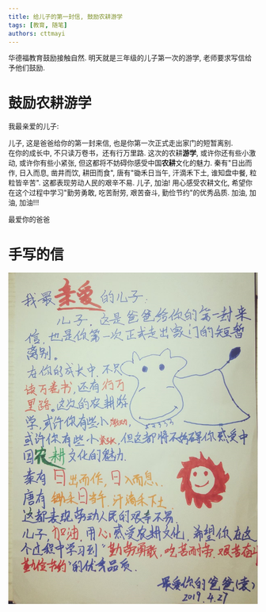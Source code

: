 ```yaml
---
title: 给儿子的第一封信, 鼓励农耕游学
tags: [教育, 随笔]
authors: cttmayi
---
```


华德福教育鼓励接触自然. 明天就是三年级的儿子第一次的游学, 老师要求写信给予他们鼓励.

鼓励农耕游学
=======================
我最亲爱的儿子:

儿子, 这是爸爸给你的第一封来信, 也是你第一次正式走出家门的短暂离别.  
在你的成长中, 不只读万卷书，还有行万里路. 这次的农耕**游学**,  或许你还有些小激动, 或许你有些小紧张, 但这都将不妨碍你感受中国**农耕**文化的魅力. 
秦有"日出而作, 日入而息, 凿井而饮, 耕田而食", 唐有"锄禾日当午, 汗滴禾下土, 谁知盘中餐, 粒粒皆辛苦". 这都表现劳动人民的艰辛不易.
儿子, 加油! 用心感受农耕文化, 希望你在这个过程中学习"勤劳勇敢, 吃苦耐劳, 艰苦奋斗, 勤俭节约"的优秀品质.
加油, 加油, 加油!!!

最爱你的爸爸

手写的信
================
![image](./image-bf60a307.png)